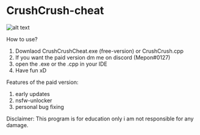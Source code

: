 # CrushCrush-cheat

![alt text](https://i.ibb.co/3mt3vPT/WM-Screenshots-20220105201445.png)

How to use?
1. Downlaod CrushCrushCheat.exe (free-version) or CrushCrush.cpp
2. If you want the paid version dm me on discord (Mepon#0127)
3. open the .exe or the .cpp in your IDE
4. Have fun xD

Features of the paid version:

1. early updates
2. nsfw-unlocker
3. personal bug fixing

Disclaimer: This program is for education only i am not responsible for any damage.
